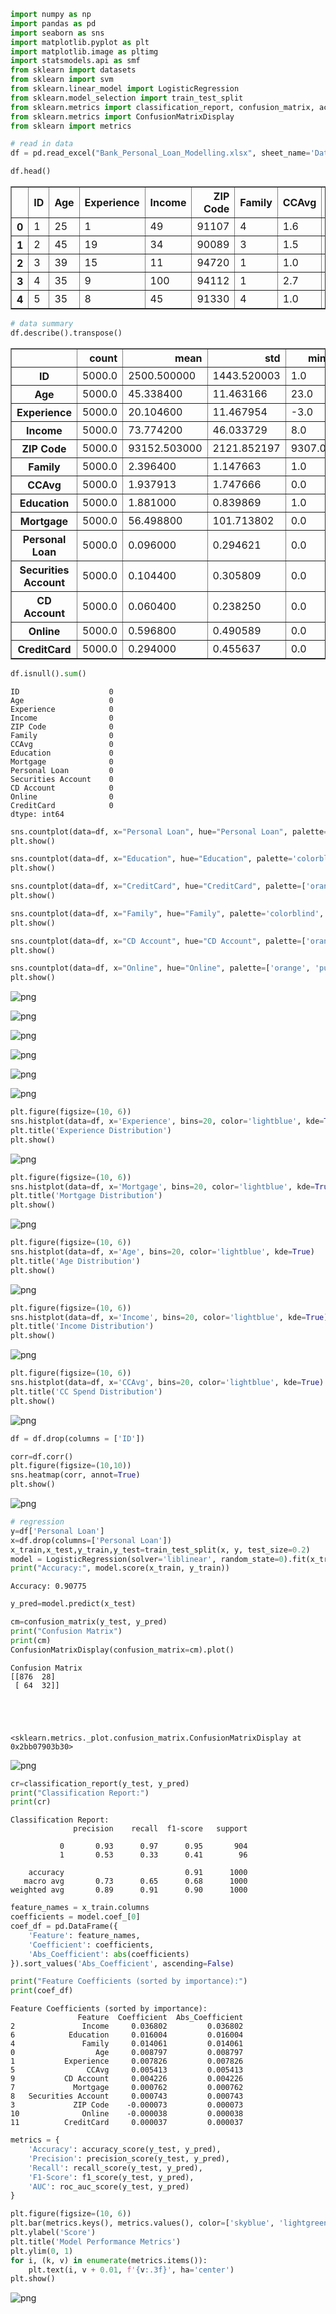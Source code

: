 ```python
import numpy as np
import pandas as pd
import seaborn as sns
import matplotlib.pyplot as plt
import matplotlib.image as pltimg
import statsmodels.api as smf
from sklearn import datasets
from sklearn import svm
from sklearn.linear_model import LogisticRegression
from sklearn.model_selection import train_test_split
from sklearn.metrics import classification_report, confusion_matrix, accuracy_score, precision_score, recall_score, f1_score, roc_auc_score
from sklearn.metrics import ConfusionMatrixDisplay
from sklearn import metrics
```


```python
# read in data
df = pd.read_excel("Bank_Personal_Loan_Modelling.xlsx", sheet_name='Data')
```


```python
df.head()
```




<div>
<style scoped>
    .dataframe tbody tr th:only-of-type {
        vertical-align: middle;
    }

    .dataframe tbody tr th {
        vertical-align: top;
    }

    .dataframe thead th {
        text-align: right;
    }
</style>
<table border="1" class="dataframe">
  <thead>
    <tr style="text-align: right;">
      <th></th>
      <th>ID</th>
      <th>Age</th>
      <th>Experience</th>
      <th>Income</th>
      <th>ZIP Code</th>
      <th>Family</th>
      <th>CCAvg</th>
      <th>Education</th>
      <th>Mortgage</th>
      <th>Personal Loan</th>
      <th>Securities Account</th>
      <th>CD Account</th>
      <th>Online</th>
      <th>CreditCard</th>
    </tr>
  </thead>
  <tbody>
    <tr>
      <th>0</th>
      <td>1</td>
      <td>25</td>
      <td>1</td>
      <td>49</td>
      <td>91107</td>
      <td>4</td>
      <td>1.6</td>
      <td>1</td>
      <td>0</td>
      <td>0</td>
      <td>1</td>
      <td>0</td>
      <td>0</td>
      <td>0</td>
    </tr>
    <tr>
      <th>1</th>
      <td>2</td>
      <td>45</td>
      <td>19</td>
      <td>34</td>
      <td>90089</td>
      <td>3</td>
      <td>1.5</td>
      <td>1</td>
      <td>0</td>
      <td>0</td>
      <td>1</td>
      <td>0</td>
      <td>0</td>
      <td>0</td>
    </tr>
    <tr>
      <th>2</th>
      <td>3</td>
      <td>39</td>
      <td>15</td>
      <td>11</td>
      <td>94720</td>
      <td>1</td>
      <td>1.0</td>
      <td>1</td>
      <td>0</td>
      <td>0</td>
      <td>0</td>
      <td>0</td>
      <td>0</td>
      <td>0</td>
    </tr>
    <tr>
      <th>3</th>
      <td>4</td>
      <td>35</td>
      <td>9</td>
      <td>100</td>
      <td>94112</td>
      <td>1</td>
      <td>2.7</td>
      <td>2</td>
      <td>0</td>
      <td>0</td>
      <td>0</td>
      <td>0</td>
      <td>0</td>
      <td>0</td>
    </tr>
    <tr>
      <th>4</th>
      <td>5</td>
      <td>35</td>
      <td>8</td>
      <td>45</td>
      <td>91330</td>
      <td>4</td>
      <td>1.0</td>
      <td>2</td>
      <td>0</td>
      <td>0</td>
      <td>0</td>
      <td>0</td>
      <td>0</td>
      <td>1</td>
    </tr>
  </tbody>
</table>
</div>




```python
# data summary 
df.describe().transpose()
```




<div>
<style scoped>
    .dataframe tbody tr th:only-of-type {
        vertical-align: middle;
    }

    .dataframe tbody tr th {
        vertical-align: top;
    }

    .dataframe thead th {
        text-align: right;
    }
</style>
<table border="1" class="dataframe">
  <thead>
    <tr style="text-align: right;">
      <th></th>
      <th>count</th>
      <th>mean</th>
      <th>std</th>
      <th>min</th>
      <th>25%</th>
      <th>50%</th>
      <th>75%</th>
      <th>max</th>
    </tr>
  </thead>
  <tbody>
    <tr>
      <th>ID</th>
      <td>5000.0</td>
      <td>2500.500000</td>
      <td>1443.520003</td>
      <td>1.0</td>
      <td>1250.75</td>
      <td>2500.5</td>
      <td>3750.25</td>
      <td>5000.0</td>
    </tr>
    <tr>
      <th>Age</th>
      <td>5000.0</td>
      <td>45.338400</td>
      <td>11.463166</td>
      <td>23.0</td>
      <td>35.00</td>
      <td>45.0</td>
      <td>55.00</td>
      <td>67.0</td>
    </tr>
    <tr>
      <th>Experience</th>
      <td>5000.0</td>
      <td>20.104600</td>
      <td>11.467954</td>
      <td>-3.0</td>
      <td>10.00</td>
      <td>20.0</td>
      <td>30.00</td>
      <td>43.0</td>
    </tr>
    <tr>
      <th>Income</th>
      <td>5000.0</td>
      <td>73.774200</td>
      <td>46.033729</td>
      <td>8.0</td>
      <td>39.00</td>
      <td>64.0</td>
      <td>98.00</td>
      <td>224.0</td>
    </tr>
    <tr>
      <th>ZIP Code</th>
      <td>5000.0</td>
      <td>93152.503000</td>
      <td>2121.852197</td>
      <td>9307.0</td>
      <td>91911.00</td>
      <td>93437.0</td>
      <td>94608.00</td>
      <td>96651.0</td>
    </tr>
    <tr>
      <th>Family</th>
      <td>5000.0</td>
      <td>2.396400</td>
      <td>1.147663</td>
      <td>1.0</td>
      <td>1.00</td>
      <td>2.0</td>
      <td>3.00</td>
      <td>4.0</td>
    </tr>
    <tr>
      <th>CCAvg</th>
      <td>5000.0</td>
      <td>1.937913</td>
      <td>1.747666</td>
      <td>0.0</td>
      <td>0.70</td>
      <td>1.5</td>
      <td>2.50</td>
      <td>10.0</td>
    </tr>
    <tr>
      <th>Education</th>
      <td>5000.0</td>
      <td>1.881000</td>
      <td>0.839869</td>
      <td>1.0</td>
      <td>1.00</td>
      <td>2.0</td>
      <td>3.00</td>
      <td>3.0</td>
    </tr>
    <tr>
      <th>Mortgage</th>
      <td>5000.0</td>
      <td>56.498800</td>
      <td>101.713802</td>
      <td>0.0</td>
      <td>0.00</td>
      <td>0.0</td>
      <td>101.00</td>
      <td>635.0</td>
    </tr>
    <tr>
      <th>Personal Loan</th>
      <td>5000.0</td>
      <td>0.096000</td>
      <td>0.294621</td>
      <td>0.0</td>
      <td>0.00</td>
      <td>0.0</td>
      <td>0.00</td>
      <td>1.0</td>
    </tr>
    <tr>
      <th>Securities Account</th>
      <td>5000.0</td>
      <td>0.104400</td>
      <td>0.305809</td>
      <td>0.0</td>
      <td>0.00</td>
      <td>0.0</td>
      <td>0.00</td>
      <td>1.0</td>
    </tr>
    <tr>
      <th>CD Account</th>
      <td>5000.0</td>
      <td>0.060400</td>
      <td>0.238250</td>
      <td>0.0</td>
      <td>0.00</td>
      <td>0.0</td>
      <td>0.00</td>
      <td>1.0</td>
    </tr>
    <tr>
      <th>Online</th>
      <td>5000.0</td>
      <td>0.596800</td>
      <td>0.490589</td>
      <td>0.0</td>
      <td>0.00</td>
      <td>1.0</td>
      <td>1.00</td>
      <td>1.0</td>
    </tr>
    <tr>
      <th>CreditCard</th>
      <td>5000.0</td>
      <td>0.294000</td>
      <td>0.455637</td>
      <td>0.0</td>
      <td>0.00</td>
      <td>0.0</td>
      <td>1.00</td>
      <td>1.0</td>
    </tr>
  </tbody>
</table>
</div>




```python
df.isnull().sum()
```




    ID                    0
    Age                   0
    Experience            0
    Income                0
    ZIP Code              0
    Family                0
    CCAvg                 0
    Education             0
    Mortgage              0
    Personal Loan         0
    Securities Account    0
    CD Account            0
    Online                0
    CreditCard            0
    dtype: int64




```python
sns.countplot(data=df, x="Personal Loan", hue="Personal Loan", palette=['orange', 'purple'], legend=False)
plt.show()

sns.countplot(data=df, x="Education", hue="Education", palette='colorblind', legend=False)
plt.show()

sns.countplot(data=df, x="CreditCard", hue="CreditCard", palette=['orange', 'purple'], legend=False)
plt.show()

sns.countplot(data=df, x="Family", hue="Family", palette='colorblind', legend=False)
plt.show()

sns.countplot(data=df, x="CD Account", hue="CD Account", palette=['orange', 'purple'], legend=False)
plt.show()

sns.countplot(data=df, x="Online", hue="Online", palette=['orange', 'purple'], legend=False)
plt.show()
```


    
![png](output_5_0.png)
    



    
![png](output_5_1.png)
    



    
![png](output_5_2.png)
    



    
![png](output_5_3.png)
    



    
![png](output_5_4.png)
    



    
![png](output_5_5.png)
    



```python
plt.figure(figsize=(10, 6))
sns.histplot(data=df, x='Experience', bins=20, color='lightblue', kde=True)
plt.title('Experience Distribution')
plt.show()
```


    
![png](output_6_0.png)
    



```python
plt.figure(figsize=(10, 6))
sns.histplot(data=df, x='Mortgage', bins=20, color='lightblue', kde=True)
plt.title('Mortgage Distribution')
plt.show()
```


    
![png](output_7_0.png)
    



```python
plt.figure(figsize=(10, 6))
sns.histplot(data=df, x='Age', bins=20, color='lightblue', kde=True)
plt.title('Age Distribution')
plt.show()
```


    
![png](output_8_0.png)
    



```python
plt.figure(figsize=(10, 6))
sns.histplot(data=df, x='Income', bins=20, color='lightblue', kde=True)
plt.title('Income Distribution')
plt.show()
```


    
![png](output_9_0.png)
    



```python
plt.figure(figsize=(10, 6))
sns.histplot(data=df, x='CCAvg', bins=20, color='lightblue', kde=True)
plt.title('CC Spend Distribution')
plt.show()
```


    
![png](output_10_0.png)
    



```python
df = df.drop(columns = ['ID'])
```


```python
corr=df.corr()
plt.figure(figsize=(10,10))
sns.heatmap(corr, annot=True)
plt.show()
```


    
![png](output_12_0.png)
    



```python
# regression 
y=df['Personal Loan']
x=df.drop(columns=['Personal Loan'])
x_train,x_test,y_train,y_test=train_test_split(x, y, test_size=0.2)
model = LogisticRegression(solver='liblinear', random_state=0).fit(x_train, y_train)
print("Accuracy:", model.score(x_train, y_train))
```

    Accuracy: 0.90775
    


```python
y_pred=model.predict(x_test)
```


```python
cm=confusion_matrix(y_test, y_pred)
print("Confusion Matrix")
print(cm)
ConfusionMatrixDisplay(confusion_matrix=cm).plot()

```

    Confusion Matrix
    [[876  28]
     [ 64  32]]
    




    <sklearn.metrics._plot.confusion_matrix.ConfusionMatrixDisplay at 0x2bb07903b30>




    
![png](output_15_2.png)
    



```python
cr=classification_report(y_test, y_pred)
print("Classification Report:")
print(cr)
```

    Classification Report:
                  precision    recall  f1-score   support
    
               0       0.93      0.97      0.95       904
               1       0.53      0.33      0.41        96
    
        accuracy                           0.91      1000
       macro avg       0.73      0.65      0.68      1000
    weighted avg       0.89      0.91      0.90      1000
    
    


```python
feature_names = x_train.columns
coefficients = model.coef_[0]
coef_df = pd.DataFrame({
    'Feature': feature_names,
    'Coefficient': coefficients,
    'Abs_Coefficient': abs(coefficients)
}).sort_values('Abs_Coefficient', ascending=False)

print("Feature Coefficients (sorted by importance):")
print(coef_df)
```

    Feature Coefficients (sorted by importance):
                   Feature  Coefficient  Abs_Coefficient
    2               Income     0.036802         0.036802
    6            Education     0.016004         0.016004
    4               Family     0.014061         0.014061
    0                  Age     0.008797         0.008797
    1           Experience     0.007826         0.007826
    5                CCAvg     0.005413         0.005413
    9           CD Account     0.004226         0.004226
    7             Mortgage     0.000762         0.000762
    8   Securities Account     0.000743         0.000743
    3             ZIP Code    -0.000073         0.000073
    10              Online    -0.000038         0.000038
    11          CreditCard     0.000037         0.000037
    


```python
metrics = {
    'Accuracy': accuracy_score(y_test, y_pred),
    'Precision': precision_score(y_test, y_pred),
    'Recall': recall_score(y_test, y_pred),
    'F1-Score': f1_score(y_test, y_pred),
    'AUC': roc_auc_score(y_test, y_pred)
}

plt.figure(figsize=(10, 6))
plt.bar(metrics.keys(), metrics.values(), color=['skyblue', 'lightgreen', 'lightcoral', 'gold', 'orange'])
plt.ylabel('Score')
plt.title('Model Performance Metrics')
plt.ylim(0, 1)
for i, (k, v) in enumerate(metrics.items()):
    plt.text(i, v + 0.01, f'{v:.3f}', ha='center')
plt.show()

```


    
![png](output_18_0.png)
    

